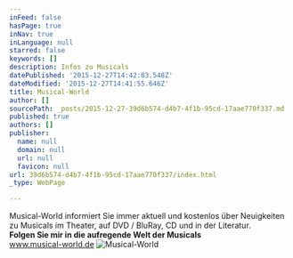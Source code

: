 ```yaml
---
inFeed: false
hasPage: true
inNav: true
inLanguage: null
starred: false
keywords: []
description: Infos zu Musicals
datePublished: '2015-12-27T14:42:03.548Z'
dateModified: '2015-12-27T14:41:55.646Z'
title: Musical-World
author: []
sourcePath: _posts/2015-12-27-39d6b574-d4b7-4f1b-95cd-17aae770f337.md
published: true
authors: []
publisher:
  name: null
  domain: null
  url: null
  favicon: null
url: 39d6b574-d4b7-4f1b-95cd-17aae770f337/index.html
_type: WebPage

---
```

Musical-World informiert Sie immer aktuell und kostenlos über Neuigkeiten zu Musicals im Theater, auf DVD / BluRay, CD und in der Literatur.  
**Folgen Sie mir in die aufregende Welt der Musicals**  
www.musical-world.de
![Musical-World](https://s3-us-west-2.amazonaws.com/the-grid-img/p/367f7248b3d5a78655e6b6885be3851a4c0aa574.jpg)